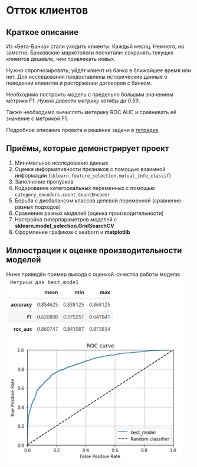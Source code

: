 # Отток клиентов

## Краткое описание
Из «Бета-Банка» стали уходить клиенты. Каждый месяц. Немного, но заметно. Банковские маркетологи посчитали: 
сохранять текущих клиентов дешевле, чем привлекать новых.

Нужно спрогнозировать, уйдёт клиент из банка в ближайшее время или нет. Для исследования предоставлены 
исторические данные о поведении клиентов и расторжении договоров с банком.

Необходимо построить модель с предельно большим значением метрики F1. *Нужно довести метрику хотябы до 0.59*.

Также необходимо вычислять  метерику ROC AUC и сравнивать её значение с метрикой F1.

Подробное описание проекта и решение задачи в [тетрадке](Отток%20клиентов.ipynb).


## Приёмы, которые демонстрирует проект
1. Минимальное исследование данных
2. Оценка информативности признаков с помощью взаимной информации (`sklearn.feature_selection.mutual_info_classif`)
3. Заполнение пропусков
4. Кодирование категориальных переменных с помощью `category_encoders.count.CountEncoder`
5. Борьба с дисбалансом классов целевой переменной (сравнение разных подходов)
6. Сравнение разных моделей (оценка производительности)
7. Настройка гиперпараметров моделей с **sklearn.model_selection.GridSearchCV**
8. Оформление графиков с seaborn и **matplotlib**


## Иллюстрации к оценке производительности моделей
Ниже приведён пример вывода с оценкой качества работы модели:  
<img alt="Результаты лучшей модели" src="output_final.PNG" height="500">
